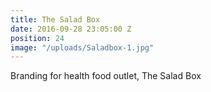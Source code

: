 ```yaml
---
title: The Salad Box
date: 2016-09-28 23:05:00 Z
position: 24
image: "/uploads/Saladbox-1.jpg"
---
```


Branding for health food outlet, The Salad Box